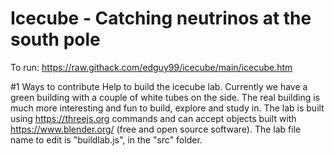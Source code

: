 # Icecube - Catching neutrinos at the south pole
To run:
https://raw.githack.com/edguy99/icecube/main/icecube.htm

#1 Ways to contribute
Help to build the icecube lab. Currently we have a green building with a couple of white tubes on the side. The real building is much more interesting and fun to build, explore and study in. The lab is built using https://threejs.org commands and can accept objects built with https://www.blender.org/ (free and open source software). The lab file name to edit is "buildlab.js", in the "src" folder.
